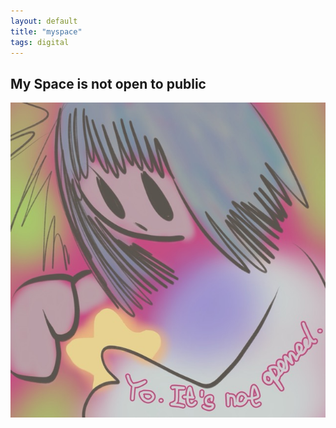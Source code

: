 ```yaml
---
layout: default
title: "myspace"
tags: digital
---
```


## My Space is not open to public



![myspace](/assets/digital/MySpace.jpeg)
